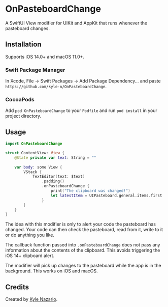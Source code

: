 # OnPasteboardChange

A SwiftUI View modifier for UIKit and AppKit that runs whenever the pasteboard changes.

## Installation

Supports iOS 14.0+ and macOS 11.0+.

### Swift Package Manager

In Xcode, File -> Swift Packages -> Add Package Dependency... and paste `https://github.com/kyle-n/OnPasteboardChange`.

### CocoaPods

Add `pod OnPasteboardChange` to your `Podfile` and run `pod install` in your project directory.

## Usage

```swift
import OnPasteboardChange

struct ContentView: View {
    @State private var text: String = ""
    
    var body: some View {
        VStack {
            TextEditor(text: $text)
                .padding()
                .onPasteboardChange {
                    print("The clipboard was changed!")
                    let latestItem = UIPasteboard.general.items.first
                }
        }
    }
}
```

The idea with this modifier is only to alert your code the pasteboard has changed. Your code can then check the pasteboard, read from it, write to it or do anything you like. 

The callback function passed into `.onPasteboardChange` does not pass any information about the contents of the clipboard. This avoids triggering the iOS 14+ clipboard alert.

The modifier will pick up changes to the pasteboard while the app is in the background. This works on iOS and macOS. 

## Credits

Created by [Kyle Nazario](https://twitter.com/kbn_au).

